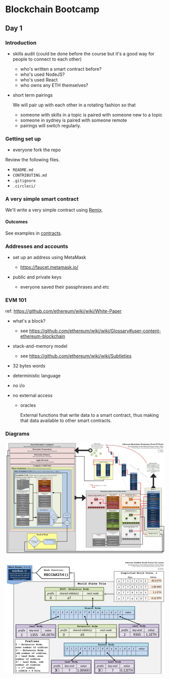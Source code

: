 # Blockchain Bootcamp

## Day 1

### Introduction

- skills audit (could be done before the course but it's a good way for people to connect to each other)

  - who's written a smart contract before?
  - who's used NodeJS?
  - who's used React
  - who owns any ETH themselves?

- short term pairings

  We will pair up with each other in a rotating fashion so that

  - someone with skills in a topic is paired with someone new to a topic
  - someone in sydney is paired with someone remote
  - pairings will switch regularly.

### Getting set up

- everyone fork the repo

Review the following files.

- `README.md`
- `CONTRIBUTING.md`
- `.gitignore`
- `.circleci/`

### A very simple smart contract

We'll write a very simple contract using [Remix](https://remix.ethereum.org).

#### Outcomes

See examples in [contracts](contracts/).

### Addresses and accounts

- set up an address using MetaMask

  - https://faucet.metamask.io/

- public and private keys

  - everyone saved their passphrases and etc

### EVM 101

ref: https://github.com/ethereum/wiki/wiki/White-Paper

- what's a block?

  - see https://github.com/ethereum/wiki/wiki/Glossary#user-content-ethereum-blockchain

- stack-and-memory model

  - see https://github.com/ethereum/wiki/wiki/Subtleties

- 32 bytes words
- deterministic language
- no i/o
- no external access

    - oracles

      External functions that write data to a smart contract, thus making that data available to other smart contracts.

### Diagrams

![Proof of Work][pow]

![The State Tree][tss]

[pow]: images/proof-of-work.jpg
[tss]: images/the-state-tree.png
